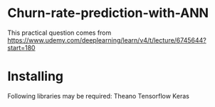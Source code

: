 # Churn-rate-prediction-with-ANN
This practical question comes from https://www.udemy.com/deeplearning/learn/v4/t/lecture/6745644?start=180
# Installing
Following libraries may be required:
  Theano
  Tensorflow
  Keras
#
